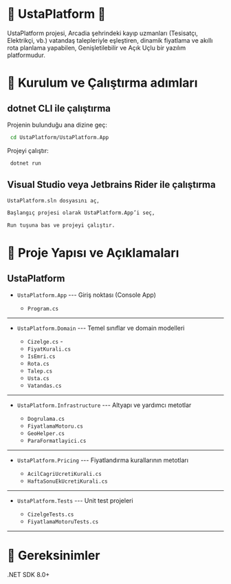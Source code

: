 
# 🧰 UstaPlatform 🧰

UstaPlatform projesi, Arcadia şehrindeki kayıp uzmanları (Tesisatçı, Elektrikçi, vb.) vatandaş talepleriyle eşleştiren, dinamik fiyatlama ve akıllı rota planlama yapabilen, Genişletilebilir ve Açık Uçlu bir yazılım platformudur.

# 🚀 Kurulum ve Çalıştırma adımları

## dotnet CLI ile çalıştırma

Projenin bulunduğu ana dizine geç:

```bash
 cd UstaPlatform/UstaPlatform.App
```
Projeyi çalıştır:

```bash
 dotnet run
```

## Visual Studio veya Jetbrains Rider ile çalıştırma

```bash
UstaPlatform.sln dosyasını aç,

Başlangıç projesi olarak UstaPlatform.App’i seç,

Run tuşuna bas ve projeyi çalıştır.
```


# 🧩 Proje Yapısı ve Açıklamaları


## UstaPlatform


- `UstaPlatform.App`                         --- Giriş noktası (Console App)  

  - `Program.cs`  
---
- `UstaPlatform.Domain`                     --- Temel sınıflar ve domain modelleri  

  - `Cizelge.cs`   -
  - `FiyatKurali.cs`   
  - `IsEmri.cs`   
  - `Rota.cs`   
  - `Talep.cs`   
  - `Usta.cs`   
  - `Vatandas.cs`   
---
- `UstaPlatform.Infrastructure`             --- Altyapı ve yardımcı metotlar  

  - `Dogrulama.cs`   
  - `FiyatlamaMotoru.cs`   
  - `GeoHelper.cs` 
  - `ParaFormatlayici.cs` 
---
- `UstaPlatform.Pricing`              --- Fiyatlandırma kurallarının metotları 

  - `AcilCagriUcretiKurali.cs`   
  - `HaftaSonuEkUcretiKurali.cs`   

---

- `UstaPlatform.Tests`              --- Unit test projeleri    

  - `CizelgeTests.cs`   
  - `FiyatlamaMotoruTests.cs`   

---  

# 🧪 Gereksinimler


.NET SDK 8.0+
